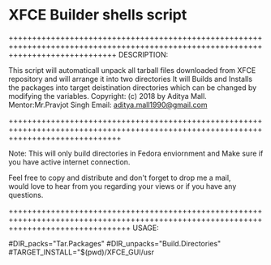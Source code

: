 # XFCE Builder shells script

+++++++++++++++++++++++++++++++++++++++++++++++++++++++++++++++++++++++++++++++++++++++++++++++++++++++++++++++++++++++++++++++++++
DESCRIPTION:

This script will automaticall unpack all tarball files downloaded from XFCE repository and will arrange it into two directories
It will Builds and Installs the packages into target deistination directories which can be changed by modifying the variables.
Copyright: (c) 2018 by Aditya Mall. Mentor:Mr.Pravjot Singh
Email: <aditya.mall1990@gmail.com>

++++++++++++++++++++++++++++++++++++++++++++++++++++++++++++++++++++++++++++++++++++++++++++++++++++++++++++++++++++++++++++++++++++

Note: This will only build directories in Fedora enviornment and Make sure if you have active internet connection.

Feel free to copy and distribute and don't forget to drop me a mail,          
would love to hear from you regarding your views or if you have any questions. 



++++++++++++++++++++++++++++++++++++++++++++++++++++++++++++++++++++++++++++++++++++++++++++++++++++++++++++++++++++++++++++++++++++++
USAGE:

#DIR_packs="Tar.Packages"
#DIR_unpacks="Build.Directories"
#TARGET_INSTALL="$(pwd)/XFCE_GUI/usr
 
